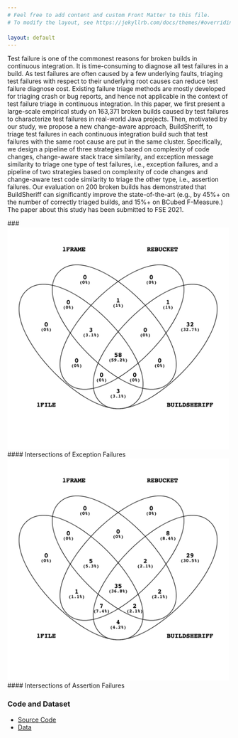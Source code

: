 ```yaml
---
# Feel free to add content and custom Front Matter to this file.
# To modify the layout, see https://jekyllrb.com/docs/themes/#overriding-theme-defaults

layout: default
---
```

<p> Test failure is one of the commonest reasons for broken builds in continuous integration. It is time-consuming to diagnose all test failures in a build. As test failures are often caused by a few underlying faults, triaging test failures with respect to their underlying root causes can reduce test failure diagnose cost. Existing failure triage methods are mostly developed for triaging crash or bug reports, and hence not applicable in the context of test failure triage in continuous integration. In this paper, we first present a large-scale empirical study on 163,371 broken builds caused by test failures to characterize test failures in real-world Java projects. Then, motivated by our study, we propose a new change-aware approach, BuildSheriff, to triage test failures in each continuous integration build such that test failures with the same root cause are put in the same cluster. Specifically, we design a pipeline of three strategies based on complexity of code changes, change-aware stack trace similarity, and exception message similarity to triage one type of test failures, i.e., exception failures, and a pipeline of two strategies based on complexity of code changes and change-aware test code similarity to triage the other type, i.e., assertion failures. Our evaluation on 200 broken builds has demonstrated that BuildSheriff can significantly improve the state-of-the-art (e.g., by 45%+ on the number of correctly triaged builds, and 15%+ on BCubed F-Measure.)
The paper about this study has been submitted to FSE 2021.</p>
### 
<img src="fig/exception_intersection.png" height="500"/>
#### Intersections of Exception Failures
<img src="fig/assertion_intersection.png" height="500"/>
#### Intersections of Assertion Failures

### Code and Dataset
<ul>
  <li><a href="files/code.7z" download>Source Code</a></li>
  <li><a href="files/data.7z" download>Data</a></li>
</ul>
